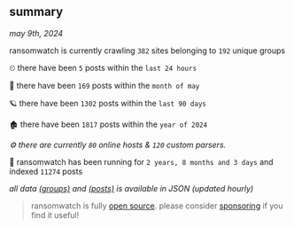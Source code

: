 
## summary
_may 9th, 2024_

ransomwatch is currently crawling `382` sites belonging to `192` unique groups

⏲ there have been `5` posts within the `last 24 hours`

🦈 there have been `169` posts within the `month of may`

🪐 there have been `1302` posts within the `last 90 days`

🏚 there have been `1817` posts within the `year of 2024`

_⚙️ there are currently `80` online hosts & `120` custom parsers._

🦕 ransomwatch has been running for `2 years, 8 months and 3 days` and indexed `11274` posts

_all data  [(groups)](http://ransomwhat.telemetry.ltd/groups) and [(posts)](http://ransomwhat.telemetry.ltd/posts) is available in JSON (updated hourly)_

> ransomwatch is fully [open source](https://github.com/joshhighet/ransomwatch#ransomwatch--). please consider [sponsoring](https://github.com/sponsors/joshhighet) if you find it useful!
